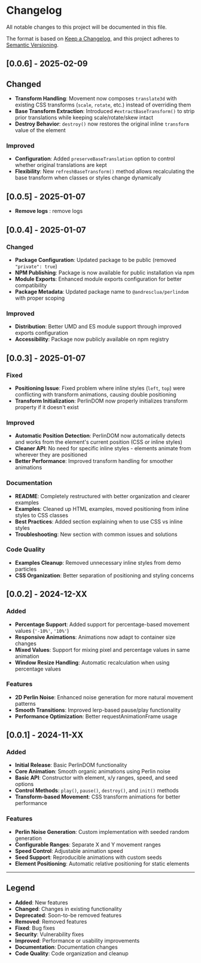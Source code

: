 # Changelog

All notable changes to this project will be documented in this file.

The format is based on [Keep a Changelog](https://keepachangelog.com/en/1.0.0/),
and this project adheres to [Semantic Versioning](https://semver.org/spec/v2.0.0.html).

## [0.0.6] - 2025-02-09

## Changed
- **Transform Handling**: Movement now composes `translate3d` with existing CSS transforms (`scale`, `rotate`, etc.) instead of overriding them
- **Base Transform Extraction**: Introduced `#extractBaseTransform()` to strip prior translations while keeping scale/rotate/skew intact
- **Destroy Behavior**: `destroy()` now restores the original inline `transform` value of the element

### Improved
- **Configuration**: Added `preserveBaseTranslation` option to control whether original translations are kept
- **Flexibility**: New `refreshBaseTransform()` method allows recalculating the base transform when classes or styles change dynamically

## [0.0.5] - 2025-01-07

- **Remove logs** : remove logs

## [0.0.4] - 2025-01-07

### Changed
- **Package Configuration**: Updated package to be public (removed `"private": true`)
- **NPM Publishing**: Package is now available for public installation via npm
- **Module Exports**: Enhanced module exports configuration for better compatibility
- **Package Metadata**: Updated package name to `@andresclua/perlindom` with proper scoping

### Improved
- **Distribution**: Better UMD and ES module support through improved exports configuration
- **Accessibility**: Package now publicly available on npm registry

## [0.0.3] - 2025-01-07

### Fixed
- **Positioning Issue**: Fixed problem where inline styles (`left`, `top`) were conflicting with transform animations, causing double positioning
- **Transform Initialization**: PerlinDOM now properly initializes transform property if it doesn't exist

### Improved
- **Automatic Position Detection**: PerlinDOM now automatically detects and works from the element's current position (CSS or inline styles)
- **Cleaner API**: No need for specific inline styles - elements animate from wherever they are positioned
- **Better Performance**: Improved transform handling for smoother animations

### Documentation
- **README**: Completely restructured with better organization and clearer examples
- **Examples**: Cleaned up HTML examples, moved positioning from inline styles to CSS classes
- **Best Practices**: Added section explaining when to use CSS vs inline styles
- **Troubleshooting**: New section with common issues and solutions

### Code Quality
- **Examples Cleanup**: Removed unnecessary inline styles from demo particles
- **CSS Organization**: Better separation of positioning and styling concerns

## [0.0.2] - 2024-12-XX

### Added
- **Percentage Support**: Added support for percentage-based movement values (`'-10%'`, `'10%'`)
- **Responsive Animations**: Animations now adapt to container size changes
- **Mixed Values**: Support for mixing pixel and percentage values in same animation
- **Window Resize Handling**: Automatic recalculation when using percentage values

### Features
- **2D Perlin Noise**: Enhanced noise generation for more natural movement patterns
- **Smooth Transitions**: Improved lerp-based pause/play functionality
- **Performance Optimization**: Better requestAnimationFrame usage

## [0.0.1] - 2024-11-XX

### Added
- **Initial Release**: Basic PerlinDOM functionality
- **Core Animation**: Smooth organic animations using Perlin noise
- **Basic API**: Constructor with element, x/y ranges, speed, and seed options
- **Control Methods**: `play()`, `pause()`, `destroy()`, and `init()` methods
- **Transform-based Movement**: CSS transform animations for better performance

### Features
- **Perlin Noise Generation**: Custom implementation with seeded random generation
- **Configurable Ranges**: Separate X and Y movement ranges
- **Speed Control**: Adjustable animation speed
- **Seed Support**: Reproducible animations with custom seeds
- **Element Positioning**: Automatic relative positioning for static elements

---

## Legend

- **Added**: New features
- **Changed**: Changes in existing functionality
- **Deprecated**: Soon-to-be removed features
- **Removed**: Removed features
- **Fixed**: Bug fixes
- **Security**: Vulnerability fixes
- **Improved**: Performance or usability improvements
- **Documentation**: Documentation changes
- **Code Quality**: Code organization and cleanup
